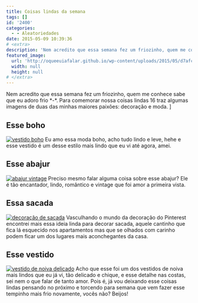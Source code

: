 ```yaml
---
title: Coisas lindas da semana
tags: []
id: '2400'
categories:
  - - Aleatoriedades
date: 2015-05-09 10:39:36
# <extra>
description: 'Nem acredito que essa semana fez um friozinho, quem me conhece sabe que eu adoro frio *-*. Para comemorar nossa coisas lindas 16 traz algumas imagens de duas das minhas maiores paixões: decoração e moda. ] Esse boho Eu amo essa moda boho, acho tudo lindo e leve, hehe e esse vestido é um desse estilo mais lindo que eu vi até agora, amei. Esse abajur Preciso mesmo falar alguma coisa sobre esse abajur? Ele é tão encantador, lindo, romântico e vintage que foi amor a primeira vista. Essa sacada Vasculhando o mundo da decoração do Pinterest encontrei mais essa ideia linda para decorar sacada, aquele cantinho que fica lá esquecido nos apartamentos mas que se olhados com carinho podem ficar um dos lugares mais aconchegantes da casa. Esse vestido Acho que esse foi um dos vestidos de noiva mais &hellip;'
featured_image: 
  url: 'http://oqueeuiafalar.github.io/wp-content/uploads/2015/05/d7afc6e2204c130bf226796466042f10.jpg'
  width: null
  height: null
# </extra>
---
```


Nem acredito que essa semana fez um friozinho, quem me conhece sabe que eu adoro frio \*-\*. Para comemorar nossa coisas lindas 16 traz algumas imagens de duas das minhas maiores paixões: decoração e moda. \]

## Esse boho

[![vestido boho](/wp-content/uploads/2015/05/d7afc6e2204c130bf226796466042f10.jpg)](/wp-content/uploads/2015/05/d7afc6e2204c130bf226796466042f10.jpg) Eu amo essa moda boho, acho tudo lindo e leve, hehe e esse vestido é um desse estilo mais lindo que eu vi até agora, amei.

## Esse abajur

[![abajur vintage](/wp-content/uploads/2015/05/e254eeb62848bc8eec2d7c75043aba44-682x1024.jpg)](/wp-content/uploads/2015/05/e254eeb62848bc8eec2d7c75043aba44.jpg) Preciso mesmo falar alguma coisa sobre esse abajur? Ele é tão encantador, lindo, romântico e vintage que foi amor a primeira vista.

## Essa sacada

[![decoração de sacada ](/wp-content/uploads/2015/05/3f9447bf56a7a09655213186e3944289.jpg)](/wp-content/uploads/2015/05/3f9447bf56a7a09655213186e3944289.jpg) Vasculhando o mundo da decoração do Pinterest encontrei mais essa ideia linda para decorar sacada, aquele cantinho que fica lá esquecido nos apartamentos mas que se olhados com carinho podem ficar um dos lugares mais aconchegantes da casa.

## Esse vestido

[![vestido de noiva delicado ](/wp-content/uploads/2015/05/62001c52e6d8dbf93c3c7dbbc3e3b5c4-382x1024.jpg)](/wp-content/uploads/2015/05/62001c52e6d8dbf93c3c7dbbc3e3b5c4.jpg) Acho que esse foi um dos vestidos de noiva mais lindos que eu já vi, tão delicado e chique, e esse detalhe nas costas, sei nem o que falar de tanto amor. Pois é, já vou deixando esse coisas lindas pensando no próximo e torcendo para semana que vem fazer esse tempinho mais frio novamente, vocês não? Beijos!
